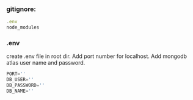 ### gitignore:

```javascript
.env
node_modules
```

### .env

create .env file in root dir. Add port number for localhost. Add mongodb atlas user name and password.

```javascript
PORT=''
DB_USER=''
DB_PASSWORD=''
DB_NAME='' 
```
